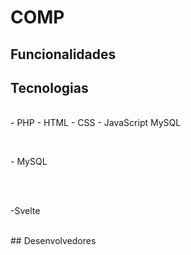 # COMP
</hr>


## Funcionalidades
</hr>
<p></p>

## Tecnologias
</hr>
<p>
  <br>
  - PHP
  - HTML
  - CSS
  - JavaScript
  MySQL
  </br>
</p>
<br>
<title>SGBD</title>
  <p>- MySQL</p>
 </br>
 <br>
<title>Framework</title>
  <p>-Svelte</p>
 </br>
## Desenvolvedores
</hr>

